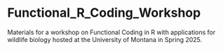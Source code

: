 # Functional_R_Coding_Workshop
Materials for a workshop on Functional Coding in R with applications for wildlife biology hosted at the University of Montana in Spring 2025.
